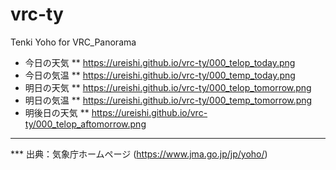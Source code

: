 # vrc-ty
Tenki Yoho for VRC_Panorama

* 今日の天気
** <https://ureishi.github.io/vrc-ty/000_telop_today.png>
* 今日の気温
** <https://ureishi.github.io/vrc-ty/000_temp_today.png>
* 明日の天気
** <https://ureishi.github.io/vrc-ty/000_telop_tomorrow.png>
* 明日の気温
** <https://ureishi.github.io/vrc-ty/000_temp_tomorrow.png>
* 明後日の天気
** <https://ureishi.github.io/vrc-ty/000_telop_aftomorrow.png>

---

*** 出典：気象庁ホームページ (<https://www.jma.go.jp/jp/yoho/>)
